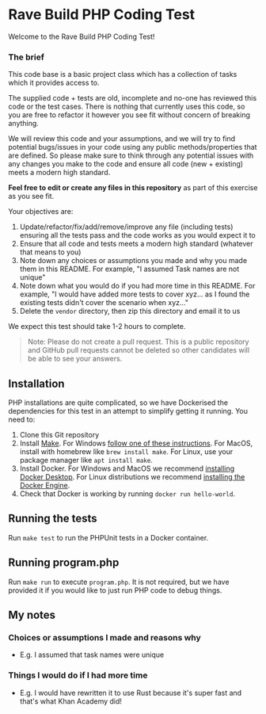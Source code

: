 # Rave Build PHP Coding Test
Welcome to the Rave Build PHP Coding Test! 

### The brief
This code base is a basic project class which has a collection of tasks which it provides access to.

The supplied code + tests are old, incomplete and no-one has reviewed this code or the test cases. There is nothing 
that currently uses this code, so you are free to refactor it however you see fit without concern of breaking anything.

We will review this code and your assumptions, and we will try to find potential bugs/issues in your code using 
any public methods/properties that are defined. So please make sure to think through any potential issues with
any changes you make to the code and ensure all code (new + existing) meets a modern high standard.

**Feel free to edit or create any files in this repository** as part of this exercise as you see fit.

Your objectives are:
1. Update/refactor/fix/add/remove/improve any file (including tests) ensuring all the tests pass and the code works as you would expect it to
2. Ensure that all code and tests meets a modern high standard (whatever that means to you)
3. Note down any choices or assumptions you made and why you made them in this README. For example, "I assumed Task names are not unique"
4. Note down what you would do if you had more time in this README. For example, "I would have added more tests to cover xyz... as I found the existing tests didn't cover the scenario when xyz..."
5. Delete the `vendor` directory, then zip this directory and email it to us

We expect this test should take 1-2 hours to complete.

> Note: Please do not create a pull request. This is a public repository and GitHub pull requests cannot be deleted so other candidates will be able to see your answers.

## Installation
PHP installations are quite complicated, so we have Dockerised the 
dependencies for this test in an attempt to simplify getting it running.
You need to:

1. Clone this Git repository
2. Install [Make](https://www.gnu.org/software/make/). For Windows
   [follow one of these instructions](https://stackoverflow.com/a/32127632).
   For MacOS, install with homebrew like `brew install make`. For Linux, use 
   your package manager like `apt install make`.
3. Install Docker. For Windows and MacOS we recommend 
   [installing Docker Desktop](https://docs.docker.com/desktop/install/windows-install/). 
   For Linux distributions we recommend
   [installing the Docker Engine](https://docs.docker.com/engine/install/).
4. Check that Docker is working by running `docker run hello-world`.

## Running the tests
Run `make test` to run the PHPUnit tests in a Docker container.

## Running program.php
Run `make run` to execute `program.php`. It is not required, but we have provided 
it if you would like to just run PHP code to debug things.

## My notes
### Choices or assumptions I made and reasons why
* E.g. I assumed that task names were unique

### Things I would do if I had more time
* E.g. I would have rewritten it to use Rust because it's super fast and that's what Khan Academy did!
